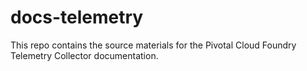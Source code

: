 # docs-telemetry

This repo contains the source materials for the Pivotal Cloud Foundry Telemetry Collector documentation.
